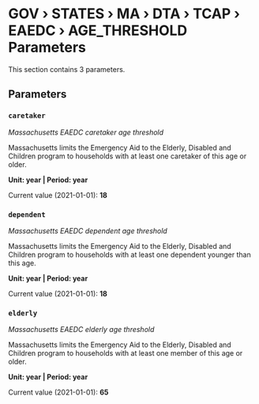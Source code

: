 # GOV › STATES › MA › DTA › TCAP › EAEDC › AGE_THRESHOLD Parameters

This section contains 3 parameters.

## Parameters

### `caretaker`
*Massachusetts EAEDC caretaker age threshold*

Massachusetts limits the Emergency Aid to the Elderly, Disabled and Children program to households with at least one caretaker of this age or older.

**Unit: year | Period: year**

Current value (2021-01-01): **18**


### `dependent`
*Massachusetts EAEDC dependent age threshold*

Massachusetts limits the Emergency Aid to the Elderly, Disabled and Children program to households with at least one dependent younger than this age.

**Unit: year | Period: year**

Current value (2021-01-01): **18**


### `elderly`
*Massachusetts EAEDC elderly age threshold*

Massachusetts limits the Emergency Aid to the Elderly, Disabled and Children program to households with at least one member of this age or older.

**Unit: year | Period: year**

Current value (2021-01-01): **65**

